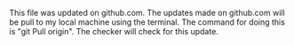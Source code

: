 This file was updated on github.com.
The updates made on github.com will be pull to my local machine using the terminal.
The command for doing this is "git Pull origin".
The checker will check for this update.

